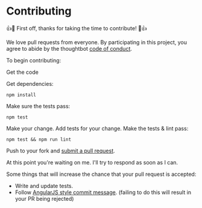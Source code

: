 # Contributing

:+1::tada: First off, thanks for taking the time to contribute! :tada::+1:

We love pull requests from everyone. By participating in this project, you
agree to abide by the thoughtbot [code of conduct].

  [code of conduct]: https://github.com/fossapps/Handlebars-Issue-and-Pull-Requests/blob/master/CODE_OF_CONDUCT.md

To begin contributing:

Get the code

Get dependencies:

    npm install

Make sure the tests pass:

    npm test

Make your change. Add tests for your change. Make the tests & lint pass:

    npm test && npm run lint

Push to your fork and [submit a pull request][pr].

[pr]: https://github.com/fossapps/Handlebars-Issue-and-Pull-Requests/compare/

At this point you're waiting on me. I'll try to respond as soon as I can.

Some things that will increase the chance that your pull request is accepted:

* Write and update tests.
* Follow [AngularJS style commit message][commit]. (failing to do this will result in your PR being rejected)

[commit]: https://github.com/angular/angular.js/blob/master/DEVELOPERS.md#commits
